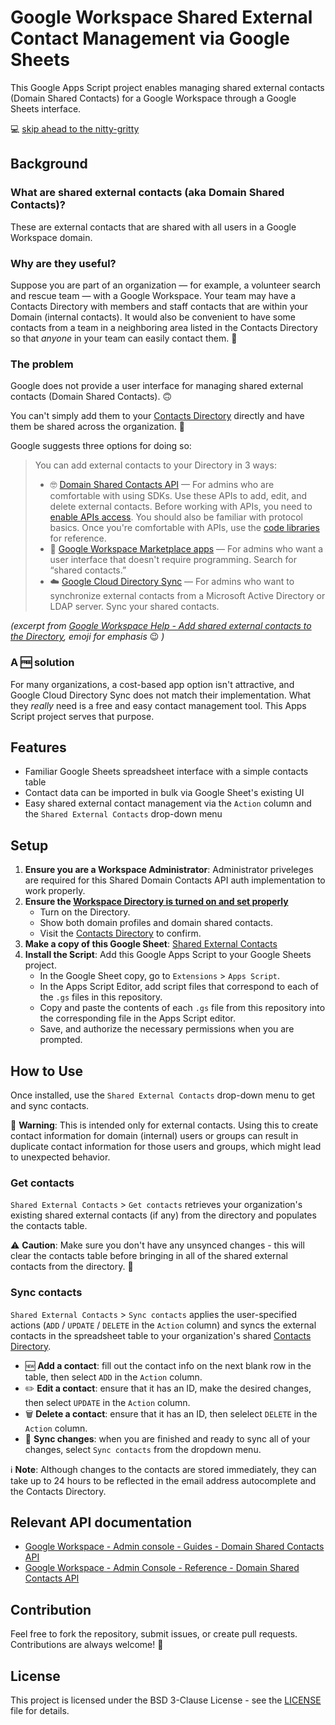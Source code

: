 # Google Workspace Shared External Contact Management via Google Sheets
This Google Apps Script project enables managing shared external contacts (Domain Shared Contacts) for a Google Workspace through a Google Sheets interface.

💻 [skip ahead to the nitty-gritty](#setup)

## Background

### What are shared external contacts (aka Domain Shared Contacts)?
These are external contacts that are shared with all users in a Google Workspace domain.

### Why are they useful?
Suppose you are part of an organization — for example, a volunteer search and rescue team — with a Google Workspace. Your team may have a Contacts Directory with members and staff contacts that are within your Domain (internal contacts). It would also be convenient to have some contacts from a team in a neighboring area listed in the Contacts Directory so that *anyone* in your team can easily contact them. :iphone:

### The problem
Google does not provide a user interface for managing shared external contacts (Domain Shared Contacts). 🙃

You can't simply add them to your [Contacts Directory](https://contacts.google.com/directory) directly and have them be shared across the organization. 🥺

Google suggests three options for doing so:

> You can add external contacts to your Directory in 3 ways:
> * 🤓 [Domain Shared Contacts API](http://code.google.com/googleapps/domain/shared_contacts/gdata_shared_contacts_api_reference.html) — For admins who are comfortable with using SDKs. Use these APIs to add, edit, and delete external contacts. Before working with APIs, you need to [enable APIs access](https://support.google.com/a/answer/60757). You should also be familiar with protocol basics. Once you're comfortable with APIs, use the [code libraries](http://code.google.com/googleapps/domain/libraries_and_samples.html) for reference.
> * 💸 [Google Workspace Marketplace apps](https://www.google.com/enterprise/marketplace/search?orderBy=rating&query=) — For admins who want a user interface that doesn't require programming. Search for “shared contacts.”
> * ☁️ [Google Cloud Directory Sync](https://support.google.com/a/topic/2679497) — For admins who want to synchronize external contacts from a Microsoft Active Directory or LDAP server. Sync your shared contacts.

*(excerpt from [Google Workspace Help - Add shared external contacts to the Directory](https://support.google.com/a/answer/9281635?fl=1&sjid=12378158771792397271-NC), emoji for emphasis* 😉 *)*

### A 🆓 solution
For many organizations, a cost-based app option isn't attractive, and Google Cloud Directory Sync does not match their implementation. What they *really* need is a free and easy contact management tool. This Apps Script project serves that purpose.

## Features
- Familiar Google Sheets spreadsheet interface with a simple contacts table
- Contact data can be imported in bulk via Google Sheet's existing UI
- Easy shared external contact management via the `Action` column and the `Shared External Contacts` drop-down menu

## Setup
1. **Ensure you are a Workspace Administrator**: Administrator priveleges are required for this Shared Domain Contacts API auth implementation to work properly.
2. **Ensure the [Workspace Directory is turned on and set properly](https://support.google.com/a/answer/60218?hl=en&fl=1&sjid=2954144558064126604-NC)**
    - Turn on the Directory.
    - Show both domain profiles and domain shared contacts.
    - Visit the [Contacts Directory](https://contacts.google.com/directory) to confirm.
3. **Make a copy of this Google Sheet**: [Shared External Contacts](https://docs.google.com/spreadsheets/d/1Oi74oL-TBbNViTVd6fE4njajOlMkjJvsY37146BhNVE/edit?gid=1931459038#gid=1931459038)
4. **Install the Script**: Add this Google Apps Script to your Google Sheets project.
    - In the Google Sheet copy, go to `Extensions` > `Apps Script`.
    - In the Apps Script Editor, add script files that correspond to each of the `.gs` files in this repository.
    - Copy and paste the contents of each `.gs` file from this repository into the corresponding file in the Apps Script editor.
    - Save, and authorize the necessary permissions when you are prompted.

## How to Use
Once installed, use the `Shared External Contacts` drop-down menu to get and sync contacts.

🚨 **Warning**: This is intended only for external contacts. Using this to create contact information for domain (internal) users or groups can result in duplicate contact information for those users and groups, which might lead to unexpected behavior.

### Get contacts
`Shared External Contacts` > `Get contacts` retrieves your organization's existing shared external contacts (if any) from the directory and populates the contacts table.

⚠️ **Caution**: Make sure you don't have any unsynced changes - this will clear the contacts table before bringing in all of the shared external contacts from the directory. 📇

### Sync contacts
`Shared External Contacts` > `Sync contacts` applies the user-specified actions (`ADD` / `UPDATE` / `DELETE` in the `Action` column) and syncs the external contacts in the spreadsheet table to your organization's shared [Contacts Directory](https://contacts.google.com/directory).

- 🆕 **Add a contact**: fill out the contact info on the next blank row in the table, then select `ADD` in the `Action` column.
- ✏️ **Edit a contact**: ensure that it has an ID, make the desired changes, then select `UPDATE` in the `Action` column.
- 🗑️ **Delete a contact**: ensure that it has an ID, then selelect `DELETE` in the `Action` column.
- 🔄 **Sync changes**: when you are finished and ready to sync all of your changes, select `Sync contacts` from the dropdown menu.

ℹ️ **Note**: Although changes to the contacts are stored immediately, they can take up to 24 hours to be reflected in the email address autocomplete and the Contacts Directory.

## Relevant API documentation
- [Google Workspace - Admin console - Guides - Domain Shared Contacts API](https://developers.google.com/admin-sdk/domain-shared-contacts/overview)
- [Google Workspace - Admin Console - Reference - Domain Shared Contacts API](https://developers.google.com/admin-sdk/domain-shared-contacts/contacts-feed)

## Contribution
Feel free to fork the repository, submit issues, or create pull requests. Contributions are always welcome! 🤝

## License
This project is licensed under the BSD 3-Clause License - see the [LICENSE](LICENSE) file for details.
